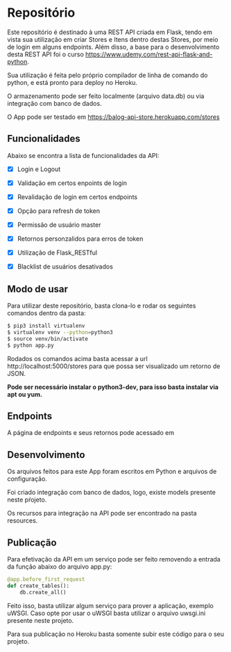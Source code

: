 # Repositório

Este repositório é destinado à uma REST API criada em Flask, tendo em vista sua utilização em criar Stores e Itens dentro destas Stores, por meio de login em alguns endpoints. Além disso, a base para o desenvolvimento desta REST API foi o curso https://www.udemy.com/rest-api-flask-and-python.

Sua utilização é feita pelo próprio compilador de linha de comando do python, e está pronto para deploy no Heroku.

O armazenamento pode ser feito localmente (arquivo data.db) ou via integração com banco de dados.

O App pode ser testado em https://balog-api-store.herokuapp.com/stores



## Funcionalidades

Abaixo se encontra a lista de funcionalidades da API:

- [x] Login e Logout

- [x] Validação em certos enpoints de login

- [x] Revalidação de login em certos endpoints

- [x] Opção para refresh de token

- [x] Permissão de usuário master

- [x] Retornos personzalidos para erros de token

- [x] Utilização de Flask_RESTful

- [x] Blacklist de usuários desativados


## Modo de usar

Para utilizar deste repositório, basta clona-lo e rodar os seguintes comandos dentro da pasta:

```bash
$ pip3 install virtualenv
$ virtualenv venv --python=python3
$ source venv/bin/activate
$ python app.py
```

Rodados os comandos acima basta acessar a url http://localhost:5000/stores para que possa ser visualizado um retorno de JSON.

**Pode ser necessário instalar o python3-dev, para isso basta instalar via apt ou yum.**



## Endpoints

A página de endpoints e seus retornos pode acessado em 



## Desenvolvimento

Os arquivos feitos para este App foram escritos em Python e arquivos de configuração.

Foi criado integração com banco de dados, logo, existe models presente neste pŕojeto.

Os recursos para integração na API pode ser encontrado na pasta resources.

## Publicação

Para efetivação da API em um serviço pode ser feito removendo a entrada da função abaixo do arquivo app.py:

```python
@app.before_first_request
def create_tables():
	db.create_all()
```

Feito isso, basta utilizar algum serviço para prover a aplicação, exemplo uWSGI. Caso opte por usar o uWSGI basta utilizar o arquivo uwsgi.ini presente neste projeto.

Para sua publicação no Heroku basta somente subir este código para o seu projeto.
